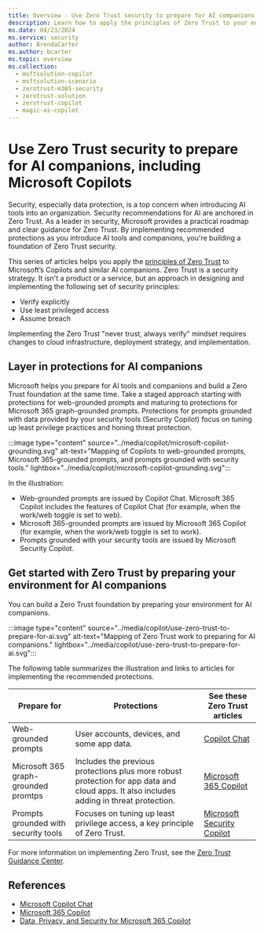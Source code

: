 ```yaml
---
title: Overview - Use Zero Trust security to prepare for AI companions, including Microsoft Copilots
description: Learn how to apply the principles of Zero Trust to your environment to prepare for AI tools that include Web-grounded prompts, Microsoft 365-grounded prompts, and prompts grounded in data from your security tools.
ms.date: 04/23/2024
ms.service: security
author: BrendaCarter
ms.author: bcarter
ms.topic: overview
ms.collection: 
  - msftsolution-copilot
  - msftsolution-scenario
  - zerotrust-m365-security
  - zerotrust-solution
  - zerotrust-copilot
  - magic-ai-copilot
---
```


# Use Zero Trust security to prepare for AI companions, including Microsoft Copilots

Security, especially data protection, is a top concern when introducing AI tools into an organization. Security recommendations for AI are anchored in Zero Trust. As a leader in security, Microsoft provides a practical roadmap and clear guidance for Zero Trust. By implementing recommended protections as you introduce AI tools and companions, you're building a foundation of Zero Trust security. 

This series of articles helps you apply the [principles of Zero Trust](../zero-trust-overview.md) to Microsoft’s Copilots and similar AI companions. Zero Trust is a security strategy. It isn't a product or a service, but an approach in designing and implementing the following set of security principles:

- Verify explicitly
- Use least privileged access
- Assume breach

Implementing the Zero Trust "never trust, always verify" mindset requires changes to cloud infrastructure, deployment strategy, and implementation.

## Layer in protections for AI companions

Microsoft helps you prepare for AI tools and companions and build a Zero Trust foundation at the same time. Take a staged approach starting with protections for web-grounded prompts and maturing to protections for Microsoft 365 graph-grounded prompts. Protections for prompts grounded with data provided by your security tools (Security Copilot) focus on tuning up least privilege practices and honing threat protection. 

:::image type="content" source="../media/copilot/microsoft-copilot-grounding.svg" alt-text="Mapping of Copilots to web-grounded prompts, Microsoft 365-grounded prompts, and prompts grounded with security tools." lightbox="../media/copilot/microsoft-copilot-grounding.svg":::

In the illustration:
- Web-grounded prompts are issued by Copilot Chat. Microsoft 365 Copilot includes the features of Copilot Chat (for example, when the work/web toggle is set to web). 
- Microsoft 365-grounded prompts are issued by Microsoft 365 Copilot (for example, when the work/web toggle is set to work).
- Prompts grounded with your security tools are issued by Microsoft Security Copilot. 

## Get started with Zero Trust by preparing your environment for AI companions

You can build a Zero Trust foundation by preparing your environment for AI companions. 

:::image type="content" source="../media/copilot/use-zero-trust-to-prepare-for-ai.svg" alt-text="Mapping of Zero Trust work to preparing for AI companions." lightbox="../media/copilot/use-zero-trust-to-prepare-for-ai.svg":::

The following table summarizes the illustration and links to articles for implementing the recommended protections.

| Prepare for | Protections | See these Zero Trust articles |
| --- | --- | --- |
|Web-grounded prompts  |User accounts, devices, and some app data.   | [Copilot Chat](zero-trust-microsoft-copilot.md)    |
|Microsoft 365 graph-grounded promtps |Includes the previous protections plus more robust protection for app data and cloud apps. It also includes adding in threat protection.  | [Microsoft 365 Copilot](zero-trust-microsoft-365-copilot.md)    |
|Prompts grounded with security tools  |Focuses on tuning up least privilege access, a key principle of Zero Trust.    | [Microsoft Security Copilot](zero-trust-microsoft-copilot-for-security.md)    |


For more information on implementing Zero Trust, see the [Zero Trust Guidance Center](/security/zero-trust/). 



## References

- [Microsoft Copilot Chat](/copilot/)
- [Microsoft 365 Copilot](/microsoft-365-copilot/)
- [Data, Privacy, and Security for Microsoft 365 Copilot](/microsoft-365-copilot/microsoft-365-copilot-privacy)
